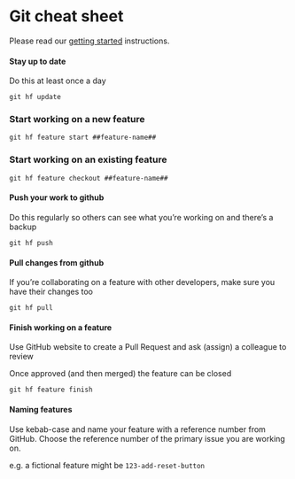 # Git cheat sheet

Please read our [getting started](setup.md) instructions.

#### Stay up to date
Do this at least once a day
```
git hf update
```

### Start working on a new feature
```
git hf feature start ##feature-name##
```

### Start working on an existing feature
```
git hf feature checkout ##feature-name##
```


#### Push your work to github
Do this regularly so others can see what you’re working on and there’s a backup
```
git hf push
```

#### Pull changes from github
If you’re collaborating on a feature with other developers, make sure you have their changes too
```
git hf pull
```


#### Finish working on a feature
Use GitHub website to create a Pull Request and ask (assign) a colleague to review

Once approved (and then merged) the feature can be closed

```
git hf feature finish
```



#### Naming features

Use kebab-case and name your feature with a reference number from GitHub. Choose the reference number of the primary issue you are working on.

e.g. a fictional feature might be `123-add-reset-button`



<!-- Release

Create a release branch
git hf update
git hf release start ##version-number##

Remember to increment the version number in code accordingly

Test and fix until the release is ready

Finish the release
git hf release finish ##version-number##


Hot Fix

Create a new hotfix
git hf update
git hf hotfix start ##version-number##
Finish a hotfix
git hf hotfix finish ##version-number## -->

